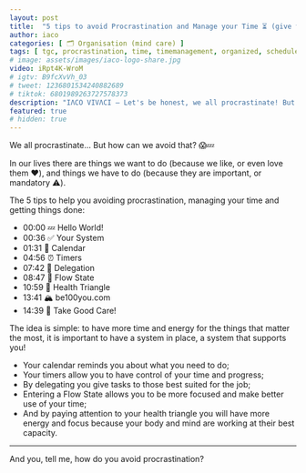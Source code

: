 ```yaml
---
layout: post
title:  "5 tips to avoid Procrastination and Manage your Time ⏳ (give them a try)"
author: iaco
categories: [ 🗂️ Organisation (mind care) ]
tags: [ tgc, procrastination, time, timemanagement, organized, schedule, calendar, flow, health, healthtriangle, enjoylife, tips, lifehacks, ideas ]
# image: assets/images/iaco-logo-share.jpg
video: iRpt4K-WroM
# igtv: B9fcXvVh_03
# tweet: 1236801534240882689
# tiktok: 6801989263727578373
description: "IΛCO VIVΛCI — Let's be honest, we all procrastinate! But how can we avoid..."
featured: true
# hidden: true
---
```


We all procrastinate... But how can we avoid that? 😱💤

In our lives there are things we want to do (because we like, or even love them ❤️), and things we have to do (because they are important, or mandatory ⚠️).

The 5 tips to help you avoiding procrastination, managing your time and getting things done:
- 00:00 💤 Hello World!
- 00:36 ✅ Your System
- 01:31 📆 Calendar
- 04:56 ⏰ Timers
- 07:42 🔀 Delegation
- 08:47 🌊 Flow State
- 10:59 🔺 Health Triangle
- 13:41 🏔️ be100you.com
- 14:39 👋 Take Good Care!

The idea is simple: to have more time and energy for the things that matter the most, it is important to have a system in place, a system that supports you!

- Your calendar reminds you about what you need to do;
- Your timers allow you to have control of your time and progress;
- By delegating you give tasks to those best suited for the job;
- Entering a Flow State allows you to be more focused and make better use of your time;
- And by paying attention to your health triangle you will have more energy and focus because your body and mind are working at their best capacity.

___

And you, tell me, how do you avoid procrastination?
